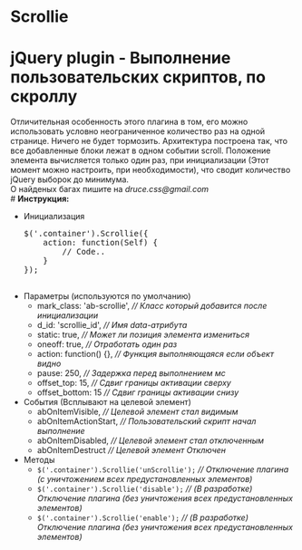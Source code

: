 # Scrollie
<h1>jQuery plugin - Выполнение пользовательских скриптов, по скроллу</h1>
<span>Отличительная особенность этого плагина в том, его можно использовать условно неограниченное количество раз на одной странице. Ничего не будет тормозить. Архитектура построена так, что все добавленные блоки лежат в одном событии scroll. Положение элемента вычисляется только один раз, при инициализации (Этот момент можно настроить, при необходимости), что сводит количество jQuery выборок до минимума.</span>
<br>
<div>О найденых багах пишите на <i>druce.css@gmail.com</i></div>
#
<b>Инструкция:</b> <br>
<ul>
  <li>
    Инициализация
    <pre>
$('.container').Scrollie({
    action: function(Self) {
        // Code..
    }
});
    </pre>
  </li>
  <li>
    Параметры (используются по умолчанию)<br>
    <ul>
      <li>mark_class: 'ab-scrollie', <i>// Класс который добавится после инициализации</i> <br></li>
      <li>d_id: 'scrollie_id', <i>// Имя data-атрибута</i> <br></li>
      <li>static: true, <i>// Может ли позиция элемента измениться</i> <br></li>
      <li>oneoff: true, <i>// Отработать один раз</i> <br></li>
      <li>action: function() {}, <i>// Функция выполняющаяся если объект видно</i> <br></li>
      <li>pause: 250, <i>// Задержка перед выполнением мс</i> <br></li>
      <li>offset_top: 15, <i>// Сдвиг границы активации сверху</i> <br></li>
      <li>offset_bottom: 15 <i>// Сдвиг границы активации снизу</i> <br></li>
    </ul>
  </li>
  <li>
    Cобытия (Всплывают на целевой элемент)
    <ul>
      <li>abOnItemVisible, <i>// Целевой элемент стал видимым</i> <br></li>
      <li>abOnItemActionStart, <i>// Пользовательский скрипт начал выполнение</i> <br></li>
      <li>abOnItemDisabled, <i>// Целевой элемент стал отключенным</i> <br></li>
      <li>abOnItemDestruct <i>// Целевой элемент Отключен</i> <br></li>
    </ul>
  </li>
  <li>
    Методы
    <ul>
      <li>
        <code>$('.container').Scrollie('unScrollie');</code> 
        <i>// Отключение плагина (с уничтожением всех предустановленных элементов)</i> <br>
      </li>
      <li>
        <code>$('.container').Scrollie('disable');</code> 
        <i>// (В разработке) Отключение плагина (без уничтожения всех предустановленных элементов)</i> <br>
      </li>
      <li>
        <code>$('.container').Scrollie('enable');</code> 
        <i>// (В разработке) Отключение плагина (без уничтожения всех предустановленных элементов)</i> <br>
      </li>
    </ul>
  </li>
</ul>
